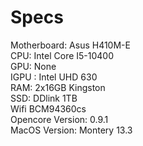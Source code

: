 

 # Specs
 
Motherboard: Asus H410M-E<br>
CPU: Intel Core I5-10400<br>
GPU: None<br>
 IGPU : Intel UHD 630<br>
 RAM: 2x16GB Kingston <br>
 SSD: DDlink 1TB<br>
 Wifi BCM94360cs<br>
 Opencore Version: 0.9.1<br>
 MacOS Version: Montery 13.3<br>
